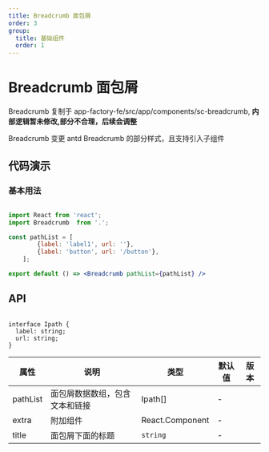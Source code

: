 ```yaml
---
title: Breadcrumb 面包屑
order: 3
group:
  title: 基础组件
  order: 1
---
```


# Breadcrumb 面包屑

Breadcrumb 复制于 app-factory-fe/src/app/components/sc-breadcrumb, **内部逻辑暂未修改,部分不合理，后续会调整**

Breadcrumb 变更 antd Breadcrumb 的部分样式，且支持引入子组件


## 代码演示

### 基本用法

```jsx

import React from 'react';
import Breadcrumb  from '.';

const pathList = [
        {label: 'label1', url: ''},
        {label: 'button', url: '/button'},
    ];

export default () => <Breadcrumb pathList={pathList} />

```

## API

```tsx

interface Ipath {
  label: string;
  url: string;
}
```
| 属性 | 说明 | 类型 | 默认值 | 版本 |
| --- | --- | --- | --- | --- |
| pathList | 面包屑数据数组，包含文本和链接 | Ipath[] | - |
| extra | 附加组件 | React.Component | - |  |
| title | 面包屑下面的标题 | `string` | - |  |



